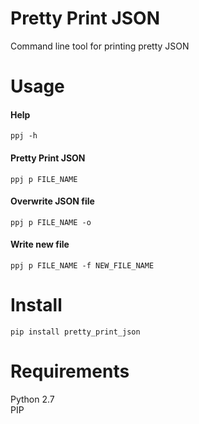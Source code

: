 # Pretty Print JSON
Command line tool for printing pretty JSON

# Usage

#### Help
`ppj -h`

#### Pretty Print JSON
`ppj p FILE_NAME`

#### Overwrite JSON file
`ppj p FILE_NAME -o`

#### Write new file
`ppj p FILE_NAME -f NEW_FILE_NAME`

# Install
`pip install pretty_print_json`

# Requirements
Python 2.7  
PIP